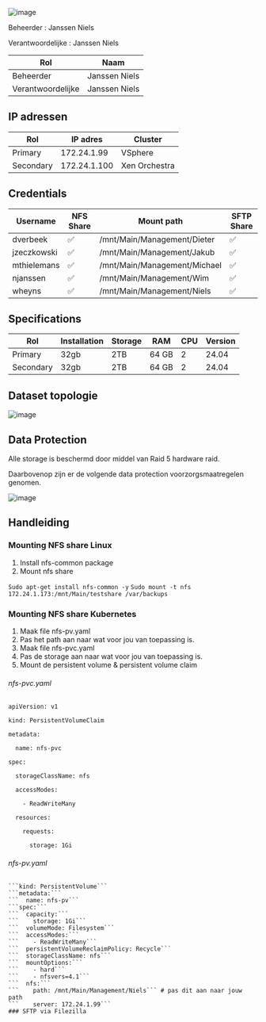 ![image](https://github.com/michaelthielemans/ProjectHosting/assets/119003253/818125a7-a61a-43bf-9510-b625ca707e70)

Beheerder : Janssen Niels

Verantwoordelijke : Janssen Niels

| Rol               | Naam          |
| ----------------- | ------------- |
| Beheerder         | Janssen Niels |
| Verantwoordelijke | Janssen Niels |
## IP adressen

| Rol       | IP adres     | Cluster       |
| --------- | ------------ | ------------- |
| Primary   | 172.24.1.99  | VSphere       |
| Secondary | 172.24.1.100 | Xen Orchestra |
## Credentials 

| Username    | NFS Share | Mount path                   | SFTP Share |
| ----------- | --------- | ---------------------------- | ---------- |
| dverbeek    | ✅         | /mnt/Main/Management/Dieter  | ✅          |
| jzeczkowski | ✅         | /mnt/Main/Management/Jakub   | ✅          |
| mthielemans | ✅         | /mnt/Main/Management/Michael | ✅          |
| njanssen    | ✅         | /mnt/Main/Management/Wim     | ✅          |
| wheyns      | ✅         | /mnt/Main/Management/Niels   | ✅          |

## Specifications 

| Rol       | Installation | Storage | RAM   | CPU | Version |
| --------- | ------------ | ------- | ----- | --- | ------- |
| Primary   | 32gb         | 2TB     | 64 GB | 2   | 24.04   |
| Secondary | 32gb         | 2TB     | 64 GB | 2   | 24.04   |

## Dataset topologie

![image](https://github.com/michaelthielemans/ProjectHosting/assets/119003253/525781df-08aa-43b2-ba4d-ed0801987cd9)


## Data Protection 

Alle storage is beschermd door middel van Raid 5 hardware raid. 

Daarbovenop zijn er de volgende data protection voorzorgsmaatregelen genomen.  

![image](https://github.com/michaelthielemans/ProjectHosting/assets/119003253/9bfc0883-4625-4ae3-ad49-a384650e0e42)

## Handleiding

### Mounting NFS share Linux 

1. Install nfs-common package
2. Mount nfs share

```Sudo apt-get install nfs-common -y```
```Sudo mount -t nfs 172.24.1.173:/mnt/Main/testshare /var/backups```

### Mounting NFS share Kubernetes

1. Maak file nfs-pv.yaml
2. Pas het path aan naar wat voor jou van toepassing is. 
3. Maak file nfs-pvc.yaml 
4. Pas de storage aan naar wat voor jou van toepassing is. 
5. Mount de persistent volume & persistent volume claim

###### nfs-pvc.yaml
```apiVersion: v1```

```kind: PersistentVolumeClaim```

```metadata:```

```  name: nfs-pvc```

```spec:```

```  storageClassName: nfs```

```  accessModes:```

```    - ReadWriteMany```

```  resources:```

```    requests:```

```      storage: 1Gi```
###### nfs-pv.yaml
```apiVersion: v1
```kind: PersistentVolume```
```metadata:```
```  name: nfs-pv```
```spec:```
```  capacity:```
```    storage: 1Gi```
```  volumeMode: Filesystem```
```  accessModes:```
```    - ReadWriteMany```
```  persistentVolumeReclaimPolicy: Recycle```
```  storageClassName: nfs```
```  mountOptions:```
```    - hard```
```    - nfsvers=4.1```
```  nfs:```
```    path: /mnt/Main/Management/Niels``` # pas dit aan naar jouw path 
```    server: 172.24.1.99```
### SFTP via Filezilla

